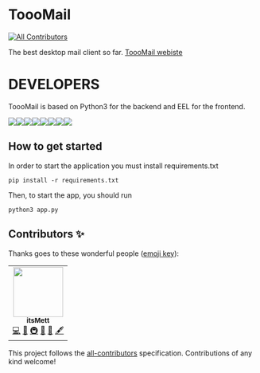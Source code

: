 # ToooMail
<!-- ALL-CONTRIBUTORS-BADGE:START - Do not remove or modify this section -->
[![All Contributors](https://img.shields.io/badge/all_contributors-1-orange.svg?style=flat-square)](#contributors-)
<!-- ALL-CONTRIBUTORS-BADGE:END -->
The best desktop  mail client so far.
[ToooMail webiste](https://mattiafailla.github.io/ToooMail/)

# DEVELOPERS
ToooMail is based on Python3 for the backend and EEL for the frontend.

[![](https://sourcerer.io/fame/MattiaFailla/MattiaFailla/ToooMail/images/0)](https://sourcerer.io/fame/MattiaFailla/MattiaFailla/ToooMail/links/0)[![](https://sourcerer.io/fame/MattiaFailla/MattiaFailla/ToooMail/images/1)](https://sourcerer.io/fame/MattiaFailla/MattiaFailla/ToooMail/links/1)[![](https://sourcerer.io/fame/MattiaFailla/MattiaFailla/ToooMail/images/2)](https://sourcerer.io/fame/MattiaFailla/MattiaFailla/ToooMail/links/2)[![](https://sourcerer.io/fame/MattiaFailla/MattiaFailla/ToooMail/images/3)](https://sourcerer.io/fame/MattiaFailla/MattiaFailla/ToooMail/links/3)[![](https://sourcerer.io/fame/MattiaFailla/MattiaFailla/ToooMail/images/4)](https://sourcerer.io/fame/MattiaFailla/MattiaFailla/ToooMail/links/4)[![](https://sourcerer.io/fame/MattiaFailla/MattiaFailla/ToooMail/images/5)](https://sourcerer.io/fame/MattiaFailla/MattiaFailla/ToooMail/links/5)[![](https://sourcerer.io/fame/MattiaFailla/MattiaFailla/ToooMail/images/6)](https://sourcerer.io/fame/MattiaFailla/MattiaFailla/ToooMail/links/6)[![](https://sourcerer.io/fame/MattiaFailla/MattiaFailla/ToooMail/images/7)](https://sourcerer.io/fame/MattiaFailla/MattiaFailla/ToooMail/links/7)

## How to get started
In order to start the application you must install requirements.txt
```
pip install -r requirements.txt
```

Then, to start the app, you should run
```
python3 app.py
```

## Contributors ✨

Thanks goes to these wonderful people ([emoji key](https://allcontributors.org/docs/en/emoji-key)):

<!-- ALL-CONTRIBUTORS-LIST:START - Do not remove or modify this section -->
<!-- prettier-ignore-start -->
<!-- markdownlint-disable -->
<table>
  <tr>
    <td align="center"><a href="https://github.com/MattiaFailla"><img src="https://avatars3.githubusercontent.com/u/11872425?v=4" width="100px;" alt=""/><br /><sub><b>itsMett</b></sub></a><br /><a href="https://github.com/MattiaFailla/ToooMail/commits?author=MattiaFailla" title="Code">💻</a> <a href="#ideas-MattiaFailla" title="Ideas, Planning, & Feedback">🤔</a> <a href="#infra-MattiaFailla" title="Infrastructure (Hosting, Build-Tools, etc)">🚇</a> <a href="#maintenance-MattiaFailla" title="Maintenance">🚧</a> <a href="#design-MattiaFailla" title="Design">🎨</a> <a href="#content-MattiaFailla" title="Content">🖋</a></td>
  </tr>
</table>

<!-- markdownlint-enable -->
<!-- prettier-ignore-end -->
<!-- ALL-CONTRIBUTORS-LIST:END -->

This project follows the [all-contributors](https://github.com/all-contributors/all-contributors) specification. Contributions of any kind welcome!